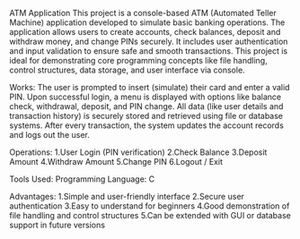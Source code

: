 ATM Application
This project is a console-based ATM (Automated Teller Machine) application developed to simulate basic banking operations. 
The application allows users to create accounts, check balances, deposit and withdraw money, and change PINs securely. 
It includes user authentication and input validation to ensure safe and smooth transactions.
This project is ideal for demonstrating core programming concepts like file handling, control structures, data storage, and user interface via console.

Works:
The user is prompted to insert (simulate) their card and enter a valid PIN.
Upon successful login, a menu is displayed with options like balance check, withdrawal, deposit, and PIN change.
All data (like user details and transaction history) is securely stored and retrieved using file or database systems.
After every transaction, the system updates the account records and logs out the user.

Operations:
1.User Login (PIN verification)
2.Check Balance
3.Deposit Amount
4.Withdraw Amount
5.Change PIN
6.Logout / Exit

Tools Used:
Programming Language: C 

Advantages:
1.Simple and user-friendly interface
2.Secure user authentication
3.Easy to understand for beginners
4.Good demonstration of file handling and control structures
5.Can be extended with GUI or database support in future versions

